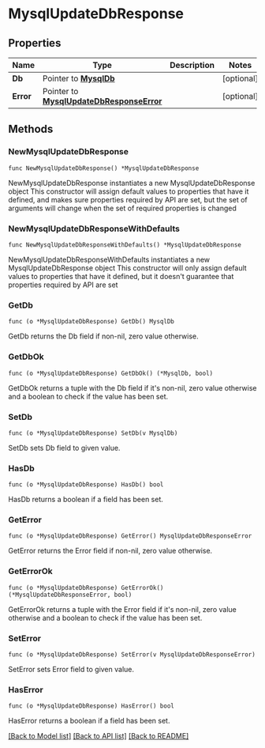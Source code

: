 # MysqlUpdateDbResponse

## Properties

Name | Type | Description | Notes
------------ | ------------- | ------------- | -------------
**Db** | Pointer to [**MysqlDb**](MysqlDb.md) |  | [optional] 
**Error** | Pointer to [**MysqlUpdateDbResponseError**](MysqlUpdateDbResponseError.md) |  | [optional] 

## Methods

### NewMysqlUpdateDbResponse

`func NewMysqlUpdateDbResponse() *MysqlUpdateDbResponse`

NewMysqlUpdateDbResponse instantiates a new MysqlUpdateDbResponse object
This constructor will assign default values to properties that have it defined,
and makes sure properties required by API are set, but the set of arguments
will change when the set of required properties is changed

### NewMysqlUpdateDbResponseWithDefaults

`func NewMysqlUpdateDbResponseWithDefaults() *MysqlUpdateDbResponse`

NewMysqlUpdateDbResponseWithDefaults instantiates a new MysqlUpdateDbResponse object
This constructor will only assign default values to properties that have it defined,
but it doesn't guarantee that properties required by API are set

### GetDb

`func (o *MysqlUpdateDbResponse) GetDb() MysqlDb`

GetDb returns the Db field if non-nil, zero value otherwise.

### GetDbOk

`func (o *MysqlUpdateDbResponse) GetDbOk() (*MysqlDb, bool)`

GetDbOk returns a tuple with the Db field if it's non-nil, zero value otherwise
and a boolean to check if the value has been set.

### SetDb

`func (o *MysqlUpdateDbResponse) SetDb(v MysqlDb)`

SetDb sets Db field to given value.

### HasDb

`func (o *MysqlUpdateDbResponse) HasDb() bool`

HasDb returns a boolean if a field has been set.

### GetError

`func (o *MysqlUpdateDbResponse) GetError() MysqlUpdateDbResponseError`

GetError returns the Error field if non-nil, zero value otherwise.

### GetErrorOk

`func (o *MysqlUpdateDbResponse) GetErrorOk() (*MysqlUpdateDbResponseError, bool)`

GetErrorOk returns a tuple with the Error field if it's non-nil, zero value otherwise
and a boolean to check if the value has been set.

### SetError

`func (o *MysqlUpdateDbResponse) SetError(v MysqlUpdateDbResponseError)`

SetError sets Error field to given value.

### HasError

`func (o *MysqlUpdateDbResponse) HasError() bool`

HasError returns a boolean if a field has been set.


[[Back to Model list]](../README.md#documentation-for-models) [[Back to API list]](../README.md#documentation-for-api-endpoints) [[Back to README]](../README.md)


